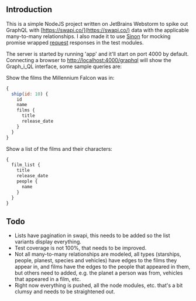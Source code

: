 ## Introduction

This is a simple NodeJS project written on JetBrains Webstorm to spike out GraphQL with [https://swapi.co/](https://swapi.co/) data with the applicable many-to-many relationships. I also made it to use [Sinon](https://github.com/sinonjs/sinon) for mocking promise wrapped [request](https://github.com/request/request) responses in the test modules.

The server is started by running &#39;app&#39; and it&#39;ll start on port 4000 by default.  Connecting a browser to [http://localhost:4000/graphql](http://localhost:4000/graphql) will show the Graph_i_QL interface, some sample queries are:

Show the films the Millennium Falcon was in:

```javascript
{
  ship(id: 10) {
    id
    name
    films {
      title
      release_date
    }
  }
}
```
Show a list of the films and their characters:
```javascript
{
  film_list {
    title
    release_date
    people {
      name
    }
  }
}
```

## Todo

- Lists have pagination in swapi, this needs to be added so the list variants display everything.
- Test coverage is not 100%, that needs to be improved.
- Not all many-to-many relationships are modeled, all types (starships, people, planest, species and vehicles) have edges to the films they appear in, and films have the edges to the people that appeared in them, but others need to added, e.g. the planet a person was from, vehicles that appeared in a film, etc.
- Right now everything is pushed, all the node modules, etc. that's a bit clumsy and needs to be straightened out.  